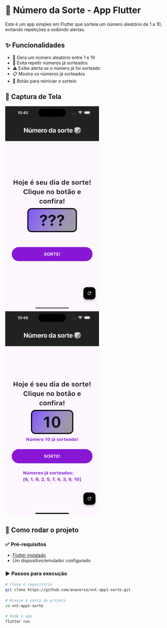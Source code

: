 # 🎲 Número da Sorte - App Flutter

Este é um app simples em Flutter que sorteia um número aleatório de 1 a 10, evitando repetições e exibindo alertas.

## ✨ Funcionalidades

- 🔢 Gera um número aleatório entre 1 e 10
- 🚫 Evita repetir números já sorteados
- ⚠️ Exibe alerta se o número já foi sorteado
- 📋 Mostra os números já sorteados
- 🔄 Botão para reiniciar o sorteio

## 📱 Captura de Tela

<img src="assets/screenshot.png" alt="Screenshot do App" width="300"/>
<img src="assets/screenshot2.png" alt="Screenshot do App 2" width="300"/>

## 🚀 Como rodar o projeto

### ✅ Pré-requisitos

- [Flutter instalado](https://docs.flutter.dev/get-started/install)
- Um dispositivo/emulador configurado

### ▶️ Passos para execução

```bash
# Clone o repositório
git clone https://github.com/anaverso/vnt-app1-sorte.git

# Acesse a pasta do projeto
cd vnt-app1-sorte

# Rode o app
flutter run
